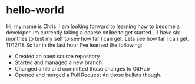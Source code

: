# hello-world

Hi, my name is Chris. I am looking forward to learning how to become a developer. Im currently taking a coarse online to get started... I have six monthes to test my self to see how far I can get. Lets see how far I can get. 
11/12/18 So far in the last hour I've learned the following:

* Created an open source repository
* Started and managed a new branch
* Changed a file and committed those changes to GitHub
* Opened and merged a Pull Request
 An those bullets though. 

